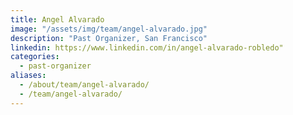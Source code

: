 ```yaml
---
title: Angel Alvarado
image: "/assets/img/team/angel-alvarado.jpg"
description: "Past Organizer, San Francisco"
linkedin: https://www.linkedin.com/in/angel-alvarado-robledo"
categories:
  - past-organizer
aliases:
  - /about/team/angel-alvarado/
  - /team/angel-alvarado/
---
```

